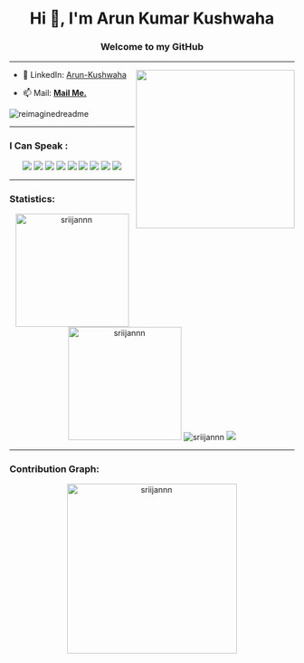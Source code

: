 <h1 align="center">Hi 👋, I'm Arun Kumar Kushwaha</h1>
<h3 align="center">Welcome to my GitHub</h3>
<hr>
<img align='right' src="https://media.giphy.com/media/VzM1Xfk52PU4NUDHY5/giphy.gif" width="280">


- 📝 LinkedIn: [Arun-Kushwaha](https://www.linkedin.com/in/arun-kumar-kushwaha-b26085286/)

- 📫 Mail: **[Mail Me.](arunsarojkushwaha10@gmail.com)**
<img src="https://myreadme.vercel.app/api/embed/ArunKushhhh?panels=userstatistics,commitgraph" alt="reimaginedreadme" />

<hr>

<h3>I Can Speak :</h3>

<p align="center">
<img src="https://img.shields.io/badge/HTML5-E34F26?style=for-the-badge&logo=html5&logoColor=white" />
<img src="https://img.shields.io/badge/CSS3-1572B6?style=for-the-badge&logo=css3&logoColor=white" />
<img src="https://img.shields.io/badge/Javascript-323330?style=for-the-badge&logo=javascript&logoColor=F7DF1E" />
<img src="https://img.shields.io/badge/Node.js-43853D?style=for-the-badge&logo=node.js&logoColor=white" />
<!-- <img src="https://img.shields.io/badge/Express.js-404D59?style=for-the-badge" /> -->
<!-- <img src="https://img.shields.io/badge/Django-0769AD?style=for-the-badge&logo=django&logoColor=white" /> -->
<img src="https://img.shields.io/badge/Bootstrap-563D7C?style=for-the-badge&logo=bootstrap&logoColor=white">
<!-- <img src="https://img.shields.io/badge/MongoDB-4EA94B?style=for-the-badge&logo=mongodb&logoColor=white"> -->
<img src="https://img.shields.io/badge/Python-FFD43B?style=for-the-badge&logo=python&logoColor=darkgreen">
<img src="https://img.shields.io/badge/Git-F05032?style=for-the-badge&logo=git&logoColor=white">
<img src="https://img.shields.io/badge/react-CC6699?style=for-the-badge&logo=react&logoColor=white">
<img src="https://img.shields.io/badge/npm-CB3837?style=for-the-badge&logo=npm&logoColor=white">
<!-- <img src="https://img.shields.io/badge/Markdown-43853D?style=for-the-badge&logo=markdown&logoColor=white"> -->
</p>

<hr>

<h3>Statistics:</h3>

<p align="center"><img height=200 src="https://github-readme-stats.vercel.app/api/top-langs?username=ArunKushhhh&show_icons=true&theme=tokyonight&locale=en&layout=donut" alt="sriijannn" />
<br>
<img height=200 src="https://github-readme-streak-stats.herokuapp.com/?user=ArunKushhhh&theme=tokyonight" alt="sriijannn" />
<img src="https://github-readme-stats.vercel.app/api?username=ArunKushhhh&show_icons=true&locale=en&theme=tokyonight" alt="sriijannn" />

<!--<h3>Sta/tistics:</h3> -->
<img src="https://github-profile-trophy.vercel.app/?username=ArunKushhhh&theme=juicyfresh&no-bg=true" />

</p>
<hr>
<h3>Contribution Graph:</h3>
<p align="center">
<img align="center" height=300 src="https://github-readme-activity-graph.vercel.app/graph?username=ArunKushhhh&theme=github-compact" alt="sriijannn" />
</p>
